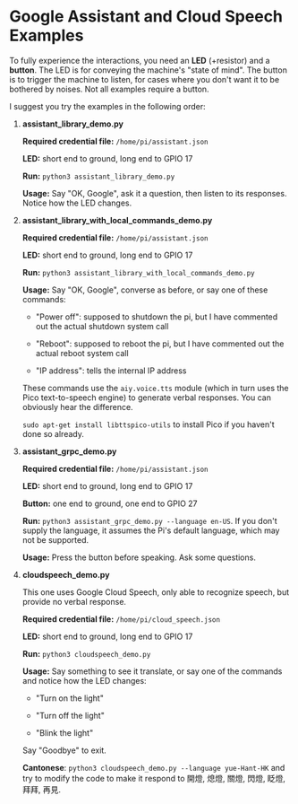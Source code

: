 # Google Assistant and Cloud Speech Examples

To fully experience the interactions, you need an **LED** (+resistor) and a
**button**. The LED is for conveying the machine's "state of mind". The button
is to trigger the machine to listen, for cases where you don't want it to be
bothered by noises. Not all examples require a button.

I suggest you try the examples in the following order:

1. **assistant_library_demo.py**

    **Required credential file:** `/home/pi/assistant.json`

    **LED:** short end to ground, long end to GPIO 17

    **Run:** `python3 assistant_library_demo.py`

    **Usage:** Say "OK, Google", ask it a question, then listen to its responses.
    Notice how the LED changes.

2. **assistant_library_with_local_commands_demo.py**

    **Required credential file:** `/home/pi/assistant.json`

    **LED:** short end to ground, long end to GPIO 17

    **Run:** `python3 assistant_library_with_local_commands_demo.py`

    **Usage:** Say "OK, Google", converse as before, or say one of these commands:

    - "Power off": supposed to shutdown the pi, but I have commented out the
      actual shutdown system call

    - "Reboot": supposed to reboot the pi, but I have commented out the actual
      reboot system call

    - "IP address": tells the internal IP address

    These commands use the `aiy.voice.tts` module (which in turn uses the Pico
    text-to-speech engine) to generate verbal responses. You can obviously hear
    the difference.

    `sudo apt-get install libttspico-utils` to install Pico if you haven't done
    so already.

3. **assistant_grpc_demo.py**

    **Required credential file:** `/home/pi/assistant.json`

    **LED:** short end to ground, long end to GPIO 17

    **Button:** one end to ground, one end to GPIO 27

    **Run:** `python3 assistant_grpc_demo.py --language en-US`. If you don't
    supply the language, it assumes the Pi's default language, which may not be
    supported.

    **Usage:** Press the button before speaking. Ask some questions.

4. **cloudspeech_demo.py**

    This one uses Google Cloud Speech, only able to recognize speech, but
    provide no verbal response.

    **Required credential file:** `/home/pi/cloud_speech.json`

    **LED:** short end to ground, long end to GPIO 17

    **Run:** `python3 cloudspeech_demo.py`

    **Usage:** Say something to see it translate, or say one of the commands and
    notice how the LED changes:

    - "Turn on the light"

    - "Turn off the light"

    - "Blink the light"

    Say "Goodbye" to exit.

    **Cantonese**: `python3 cloudspeech_demo.py --language yue-Hant-HK` and try
    to modify the code to make it respond to 開燈, 熄燈, 關燈, 閃燈, 眨燈, 拜拜,
    再見.
